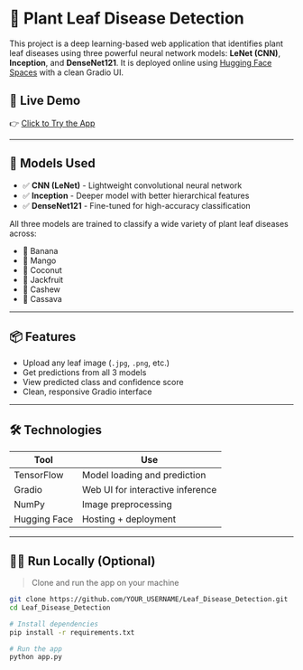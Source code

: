 # 🌿 Plant Leaf Disease Detection

This project is a deep learning-based web application that identifies plant leaf diseases using three powerful neural network models: **LeNet (CNN)**, **Inception**, and **DenseNet121**. It is deployed online using [Hugging Face Spaces](https://huggingface.co/spaces/Prajwalkumar0804/Leaf_Disease_Detection) with a clean Gradio UI.

## 🔗 Live Demo

👉 [Click to Try the App](https://huggingface.co/spaces/Prajwalkumar0804/Leaf_Disease_Detection)

---

## 🧠 Models Used

- ✅ **CNN (LeNet)** - Lightweight convolutional neural network
- ✅ **Inception** - Deeper model with better hierarchical features
- ✅ **DenseNet121** - Fine-tuned for high-accuracy classification

All three models are trained to classify a wide variety of plant leaf diseases across:
- 🍌 Banana
- 🥭 Mango
- 🥥 Coconut
- 🍈 Jackfruit
- 🌰 Cashew
- 🌿 Cassava

---

## 📦 Features

- Upload any leaf image (`.jpg`, `.png`, etc.)
- Get predictions from all 3 models
- View predicted class and confidence score
- Clean, responsive Gradio interface

---

## 🛠️ Technologies

| Tool        | Use                             |
|-------------|----------------------------------|
| TensorFlow  | Model loading and prediction     |
| Gradio      | Web UI for interactive inference |
| NumPy       | Image preprocessing              |
| Hugging Face | Hosting + deployment            |

---

## 🧑‍💻 Run Locally (Optional)

> Clone and run the app on your machine

```bash
git clone https://github.com/YOUR_USERNAME/Leaf_Disease_Detection.git
cd Leaf_Disease_Detection

# Install dependencies
pip install -r requirements.txt

# Run the app
python app.py
